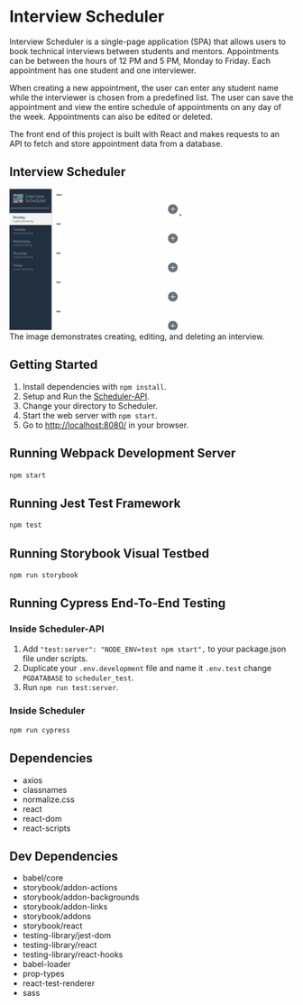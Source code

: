 # Interview Scheduler

Interview Scheduler is a single-page application (SPA) that allows users to book technical interviews between students and mentors. Appointments can be between the hours of 12 PM and 5 PM, Monday to Friday. Each appointment has one student and one interviewer. 

When creating a new appointment, the user can enter any student name while the interviewer is chosen from a predefined list. The user can save the appointment and view the entire schedule of appointments on any day of the week. Appointments can also be edited or deleted. 

The front end of this project is built with React and makes requests to an API to fetch and store appointment data from a database.

## Interview Scheduler
!["Screenshot of Interview Scheduler"](https://github.com/Karamvir-Bains/Scheduler/blob/master/docs/Interview%20Scheduler.gif)
The image demonstrates creating, editing, and deleting an interview.

## Getting Started

1. Install dependencies with `npm install`.
2. Setup and Run the [Scheduler-API](https://github.com/lighthouse-labs/scheduler-api).
3. Change your directory to Scheduler.
4. Start the web server with `npm start`.
5. Go to <http://localhost:8080/> in your browser.

## Running Webpack Development Server

```sh
npm start
```

## Running Jest Test Framework

```sh
npm test
```

## Running Storybook Visual Testbed

```sh
npm run storybook
```

## Running Cypress End-To-End Testing
### Inside Scheduler-API 
1. Add `"test:server": "NODE_ENV=test npm start",` to your package.json file under scripts.
2. Duplicate your `.env.development` file and name it `.env.test` change `PGDATABASE` to `scheduler_test`.
3. Run `npm run test:server`.

### Inside Scheduler
```sh
npm run cypress
```

## Dependencies

- axios
- classnames
- normalize.css
- react
- react-dom
- react-scripts

## Dev Dependencies

- babel/core
- storybook/addon-actions
- storybook/addon-backgrounds
- storybook/addon-links
- storybook/addons
- storybook/react
- testing-library/jest-dom
- testing-library/react
- testing-library/react-hooks
- babel-loader
- prop-types
- react-test-renderer
- sass